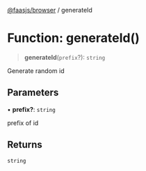 [@faasjs/browser](../README.md) / generateId

# Function: generateId()

> **generateId**(`prefix`?): `string`

Generate random id

## Parameters

• **prefix?**: `string`

prefix of id

## Returns

`string`
